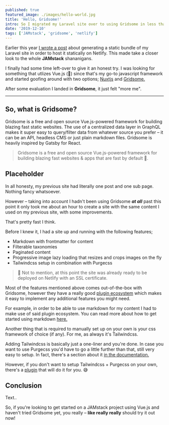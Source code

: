 ```yaml
---
published: true
featured_image: ./images/hello-world.jpg
title: 'Hello, Gridsome!'
intro: So I migrated my Laravel site over to using Gridsome in less than an hour, come along as I share my experience on using Gridsome as a first-timer.
date: '2019-12-10'
tags: ['JAMstack', 'gridsome', 'netlify']
---
```

Earlier this year [I wrote a post](/using-laravel-with-netlify/) about generating a static bundle of my Laravel site in order to host it statically on Netlify. This made take a closer look to the whole **JAMstack** shananigans.

I finally had some time left-over to give it an honest try. I was looking for something that utlizes Vue.js (💚) since that's my go-to javascript framework and started goofing around with two options; [Nuxtjs](https://nuxtjs.org/) and [Gridsome.](https://gridsome.org/)

After some evaluation I landed in **Gridsome**, it just felt "more me".

***

## So, what is Gridsome?

Gridsome is a free and open source Vue.js-powered framework for building blazing fast static websites. The use of a centralized data layer in GraphQL makes it super easy to query/filter data from whatever source you prefer – it can be an API, headless CMS or just plain markdown files. Gridsome is heavily inspired by Gatsby for React.

> Gridsome is a free and open source Vue.js-powered framework for building blazing fast websites & apps that are fast by default 🚀.

## Placeholder

In all honesty, my previous site had literally one post and one sub page. Nothing fancy whatsoever. 

However – taking into account I hadn't been using Gridsome **_at all_** past this point it only took me about an hour to create a site with the same content I used on my previous site, with some improvements.

That's pretty fast I think.

Before I knew it, I had a site up and running with the following features;

- Markdown with frontmatter for content
- Filterable taxonomies
- Paginated content
- Progressive image lazy loading that resizes and crops images on the fly
- Tailwindcss setup in combination with Purgecss

> 🤩 Not to mention, at this point the site was already ready to be deployed on Netlify with an SSL certificate.

Most of the features mentioned above comes out-of-the-box with Gridsome, however they have a really good [plugin ecosystem](https://gridsome.org/plugins/) which makes it easy to implement any additional features you might need.

For example, in order to be able to use markdown for my content I had to make use of said plugin ecosystem. You can read more about how to get started using markdown [here.](https://gridsome.org/plugins/@gridsome/transformer-remark)

Another thing that is required to manually set up on your own is your css framework of choice (if any). For me, as always it's Tailwindcss. 

Adding Tailwindcss is basically just a one-liner and you're done. In case you want to use Purgecss you'd have to go a little further than that, still very easy to setup. In fact, there's a section about it [in the documentation.](https://gridsome.org/docs/assets-css/#tailwind)

However, if you don't want to setup Tailwindcss + Purgecss on your own, there's a [plugin](https://gridsome.org/plugins/gridsome-plugin-tailwindcss) that will do it for you. 😅

## Conclusion

Text..

So, if you're looking to get started on a JAMstack project using Vue.js and haven't tried Gridsome yet, you really – **like really really** should try it out now!
